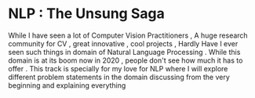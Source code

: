 # NLP : The Unsung Saga

While I have seen a lot of Computer Vision Practitioners , A huge research community for CV , great innovative , cool projects , Hardly Have I ever seen such things in domain of Natural Language Processing . While this domain is at its boom now in 2020 , people don't see how much it has to offer . This track is specially for my love for NLP where I will explore different problem statements in the domain discussing from the very beginning and explaining everything

